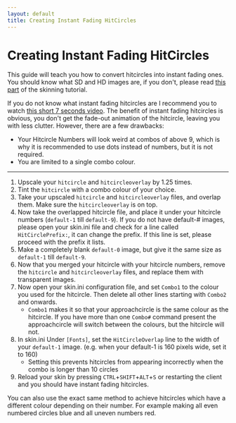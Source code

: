 ```yaml
---
layout: default
title: Creating Instant Fading HitCircles
---
```


# Creating Instant Fading HitCircles
This guide will teach you how to convert hitcircles into instant fading ones. You should know what SD and HD images are, if you don't, please read [this part](https://rockroller01.github.io/skinninginfo/tutorial/introduction.html#hdsd-elements-aspect-ratios-and-resolution) of the skinning tutorial.

If you do not know what instant fading hitcircles are I recommend you to watch [this short 7 seconds video](https://www.youtube.com/watch?v=C2b8PEHarvM). The benefit of instant fading hitcircles is obvious, you don't get the fade-out animation of the hitcircle, leaving you with less clutter. However, there are a few drawbacks:
- Your Hitcircle Numbers will look weird at combos of above 9, which is why it is recommended to use dots instead of numbers, but it is not required.
- You are limited to a single combo colour.

***

1. Upscale your ``hitcircle`` and ``hitcircleoverlay`` by 1.25 times.
2. Tint the ``hitcircle`` with a combo colour of your choice.
3. Take your upscaled ``hitcircle`` and ``hitcircleoverlay`` files, and overlap them. Make sure the ``hitcircleoverlay`` is on top.
4. Now take the overlapped hitcircle file, and place it under your hitcircle numbers (``default-1`` till ``default-9``). If you do not have default-# images, please open your skin.ini file and check for a line called ``HitCirclePrefix:``, it can change the prefix. If this line is set, please proceed with the prefix it lists.
5. Make a completely blank ``default-0`` image, but give it the same size as ``default-1`` till ``default-9``.
6. Now that you merged your hitcircle with your hitcircle numbers, remove the ``hitcircle`` and ``hitcircleoverlay`` files, and replace them with transparent images.
7. Now open your skin.ini configuration file, and set ``Combo1`` to the colour you used for the hitcircle. Then delete all other lines starting with ``Combo2`` and onwards.
    - ``Combo1`` makes it so that your approachcircle is the same colour as the hitcircle. If you have more than one ``Combo#`` command present the approachcircle will switch between the colours, but the hitcircle will not.
8. In skin.ini Under ``[Fonts]``, set the ``HitCircleOverlap`` line to the width of your ``default-1`` image. (e.g. when your default-1 is 160 pixels wide, set it to 160)
    - Setting this prevents hitcircles from appearing incorrectly when the combo is longer than 10 circles
9. Reload your skin by pressing ``CTRL``+``SHIFT``+``ALT``+``S`` or restarting the client and you should have instant fading hitcircles.

You can also use the exact same method to achieve hitcircles which have a different colour depending on their number. For example making all even numbered circles blue and all uneven numbers red.